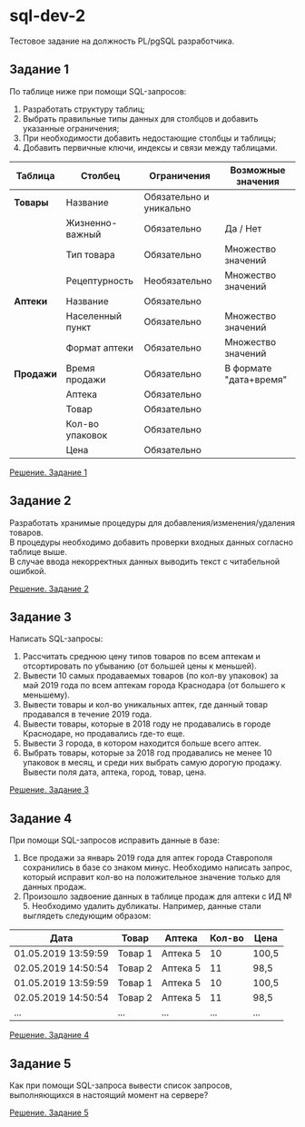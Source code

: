 # sql-dev-2
Тестовое задание на должность PL/pgSQL разработчика.

## Задание 1

По таблице ниже при помощи SQL-запросов:

1. Разработать структуру таблиц;
2. Выбрать правильные типы данных для столбцов и добавить указанные ограничения;
3. При необходимости добавить недостающие столбцы и таблицы;
4. Добавить первичные ключи, индексы и связи между таблицами.

| Таблица        | Столбец         | Ограничения             | Возможные значения     |
| -------------- |-----------------| ------------------------|------------------------|
| **Товары**     | Название        | Обязательно и уникально |                        |
|                | Жизненно-важный | Обязательно             | Да / Нет               |
|                | Тип товара      | Обязательно             | Множество значений     |
|                | Рецептурность   | Необязательно           | Множество значений     |
| **Аптеки**     | Название        | Обязательно             |                        |
|                | Населенный пункт| Обязательно             | Множество значений     |
|                | Формат аптеки   | Обязательно             | Множество значений     |
| **Продажи**    | Время продажи   | Обязательно             | В формате "дата+время" |
|                | Аптека          | Обязательно             |                        |
|                | Товар           | Обязательно             |                        |
|                | Кол-во упаковок | Обязательно             |                        |
|                | Цена            | Обязательно             |                        |

[Решение. Задание 1](Task1.sql)

## Задание 2

Разработать хранимые процедуры для добавления/изменения/удаления товаров.  
В процедуры необходимо добавить проверки входных данных согласно таблице выше.  
В случае ввода некорректных данных выводить текст с читабельной ошибкой.

[Решение. Задание 2](Task2.sql)

## Задание 3

Написать SQL-запросы:
1. Рассчитать среднюю цену типов товаров по всем аптекам и отсортировать по убыванию (от большей цены к меньшей).
2. Вывести 10 самых продаваемых товаров (по кол-ву упаковок) за май 2019 года по всем аптекам города Краснодара (от большего к меньшему).
3. Вывести товары и кол-во уникальных аптек, где данный товар продавался в течение 2019 года.
4. Вывести товары, которые в 2018 году не продавались в городе Краснодаре, но продавались где-то еще.
5. Вывести 3 города, в котором находится больше всего аптек.
6. Выбрать товары, которые за 2018 год продавались не менее 10 упаковок в месяц, и среди них выбрать самую дорогую продажу. Вывести поля дата, аптека, город, товар, цена.

[Решение. Задание 3](Task3.sql)

## Задание 4

При помощи SQL-запросов исправить данные в базе:

1. Все продажи за январь 2019 года для аптек города Ставрополя сохранились в базе со знаком минус. Необходимо написать запрос, который исправит кол-во на положительное значение только для данных продаж.
2. Произошло задвоение данных в таблице продаж для аптеки с ИД № 5. Необходимо удалить дубликаты. Например, данные стали выглядеть следующим образом:

| Дата                | Товар   | Аптека   | Кол-во | Цена  |
|---------------------|---------|----------|--------|-------|
| 01.05.2019 13:59:59 | Товар 1 | Аптека 5 | 10     | 100,5 |
| 02.05.2019 14:50:54 | Товар 2 | Аптека 5 | 11     | 98,5  |
| 01.05.2019 13:59:59 | Товар 1 | Аптека 5 | 10     | 100,5 |
| 02.05.2019 14:50:54 | Товар 2 | Аптека 5 | 11     | 98,5  |
| ...                 | ...     | ...      | ...    | ...   |

[Решение. Задание 4](Task4.sql)


## Задание 5

Как при помощи SQL-запроса вывести список запросов, выполняющихся в настоящий момент на сервере?

[Решение. Задание 5](Task5.sql)
